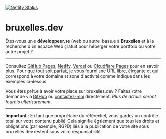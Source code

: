 [![Netlify Status](https://api.netlify.com/api/v1/badges/06d70d7c-98ca-467a-9fff-1286442eaa79/deploy-status)](https://app.netlify.com/sites/bruxelles-dev/deploys)

# bruxelles.dev

Êtes-vous un.e **développeur.se** (web ou autre) basé.e à **Bruxelles** et à la recherche d'un espace Web gratuit pour héberger votre portfolio ou votre autre projet ?

---

Consultez [GitHub Pages](https://shr.wetrafa.xyz/2zcBcwZ), [Netlify](https://shr.wetrafa.xyz/2z0pjd4), [Vercel](https://shr.wetrafa.xyz/3pttiHf) ou [Cloudflare Pages](https://shr.wetrafa.xyz/3u3dfFe) pour en savoir plus. Pour que tout soit parfait, je vous fourni une URL libre, élégante et qui correspond à votre domaine et zone d'activité comme indiqué dans les exemples ci-dessus.

Vous êtes prêt.e à avoir votre place sur bruxelles.dev ? Faites votre demande via [GitHub](https://github.com/jdbruxelles/bruxelles-dev) ou [contactez-moi](https://jose.bruxelles.dev/contact) directement. *Plus de détails seront fournis ultérieurement*.

---
**Important** : En tant que propriétaire du référentiel, vous gardez un contrôle total sur votre contenu publié. Cela signifie également que tous les droits et obligations (par exemple, RGPD) liés à la publication de votre site sous bruxelles.dev restent sous votre responsabilité.